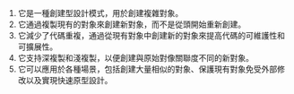 

1. 它是一種創建型設計模式，用於創建複雜對象。
2. 它通過複製現有的對象來創建新對象，而不是從頭開始重新創建。
3. 它減少了代碼重複，通過從現有對象中創建新的對象來提高代碼的可維護性和可擴展性。
4. 它支持深複製和淺複製，以便創建與原始對像關聯度不同的新對象。
5. 它可以應用於各種場景，包括創建大量相似的對象、保護現有對象免受外部修改以及實現快速原型設計。